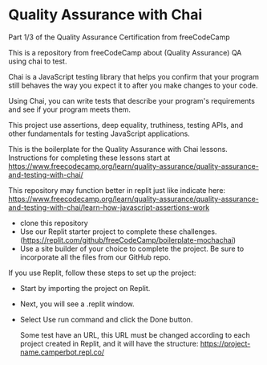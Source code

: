 # Quality Assurance with Chai

Part 1/3 of the Quality Assurance Certification from freeCodeCamp

This is a repository from freeCodeCamp about (Quality Assurance) QA using chai to test.

Chai is a JavaScript testing library that helps you confirm that your program still behaves the way you expect it to after you make changes to your code.

Using Chai, you can write tests that describe your program's requirements and see if your program meets them.

This project use assertions, deep equality, truthiness, testing APIs, and other fundamentals for testing JavaScript applications.

This is the boilerplate for the Quality Assurance with Chai lessons. Instructions for completing these lessons start at https://www.freecodecamp.org/learn/quality-assurance/quality-assurance-and-testing-with-chai/

This repository may function better in replit just like indicate here: https://www.freecodecamp.org/learn/quality-assurance/quality-assurance-and-testing-with-chai/learn-how-javascript-assertions-work
- clone this repository
- Use our Replit starter project to complete these challenges. (https://replit.com/github/freeCodeCamp/boilerplate-mochachai)
- Use a site builder of your choice to complete the project. Be sure to incorporate all the files from our GitHub repo.

If you use Replit, follow these steps to set up the project:
- Start by importing the project on Replit.
- Next, you will see a .replit window.
- Select Use run command and click the Done button.

  Some test have an URL, this URL must be changed according to each project created in Replit, and it will have the structure: 
  https://project-name.camperbot.repl.co/
